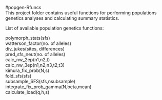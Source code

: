 #popgen-Rfuncs   
This project folder contains useful functions for performing populations genetics analyses and calculating summary statistics.

List of available population genetics functions:   

polymorph_stats(sfs)   
watterson_factor(no. of alleles)       
div_jukes(sites, differences)   
pred_sfs_neut(no. of alleles)   
calc_nw_2ep(n1,n2,t)   
calc_nw_3ep(n1,n2,n3,t2,t3)   
kimura_fix_prob(N,s)       
fold_sfs(sfs)    
subsample_SFS(sfs,nsubsample)     
integrate_fix_prob_gamma(N,beta,mean)   
calculate_load(q,h,s)   